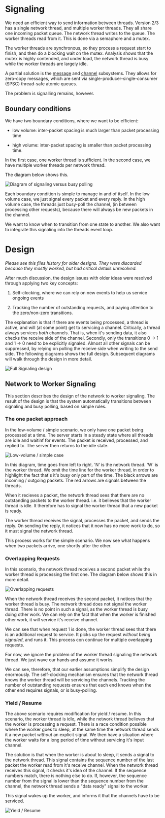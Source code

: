 # Signaling

We need an efficient way to send information between threads.  Version
2/3 has a single network thread, and multiple worker threads.  They
all share one incoming packet queue.  The network thread writes to the
queue.  The worker threads read from it.  This is done via a semaphore
and a mutex.

The worker threads are synchronous, so they process a request start to
finish, and then do a blocking wait on the mutex.  Analysis shows that
the mutex is highly contended, and under load, the network thread is
busy while the worker threads are largely idle.

A partial solution is the [message](message) and [channel](channel)
subsystems.  They allows for zero-copy messages, which are sent via
single-producer-single-consumer (SPSC) thread-safe atomic queues.

The problem is signalling remains, however.

## Boundary conditions

We have two boundary conditions, where we want to be efficient:

* low volume: inter-packet spacing is much larger than packet processing time

* high volume: inter-packet spacing is smaller than packet processing time.

In the first case, one worker thread is sufficient.  In the second
case, we have multiple worker threads per network thread.

The diagram below shows this.

![Diagram of signaling versus busy polling](signal_vs_busy_polling.jpg)

Each boundary condition is simple to manage in and of itself.  In the
low volume case, we just signal every packet and every reply.  In the
high volume case, the threads just busy-poll the channel, (in between
processing other requests), because there will always be new packets
in the channel.

We want to know when to transition from one state to another.  We also
want to integrate this signaling into the threads event loop.

# Design

_Please see this files history for older designs.  They were discarded
because they mostly worked, but had critical details unresolved._

After much discussion, the design issues with older ideas were
resolved through applying two key concepts:

1. Self-clocking, where we can rely on new events to help us service ongoing events

2. Tracking the number of outstanding requests, and paying attention to the zero/non-zero transitions.

The explanation is that if there are events being processed, a thread
is active, and will (at some point) get to servicing a channel.
Critically, a thread always services *both* channels.  That is, when
it's sending data, it also checks the receive side of the channel.
Secondly, only the transitions 0 -> 1 and 1 -> 0 need to be explicitly
signaled.  Almost all other signals can be suppressed, by relying on
polling the receive side when writing to the send side.  The following
diagrams shows the full design.  Subsequent diagrams will walk through
the design in more detail.

![Full Signaling design](full.jpg)

## Network to Worker Signaling

This section describes the design of the network to worker signaling.
The result of the design is that the system automatically transitions
between signaling and busy polling, based on simple rules.

### The one packet approach

In the low-volume / simple scenario, we only have one packet being
processed at a time.  The server starts in a steady state where all
threads are idle and waitinf for events.  The packet is received,
processed, and replied to.  The server then returns to the idle state.

![Low-volume / simple case](simple.jpg)

In this diagram, time goes from left to right.  'N' is the network
thread.  'W' is the worker thread.  We omit the time line for the
worker thread, in order to highlight the fact that's it's busy only
part of the time.  The black arrows are incoming / outgoing packets.
The red arrows are signals between the threads.

When it recieves a packet, the network thread sees that there are no
outstanding packets to the worker thread.  i.e. it believes that the
worker thread is idle.  It therefore has to signal the worker thread
that a new packet is ready.

The worker thread receives the signal, processes the packet, and sends
the reply.  On sending the reply, it notices that it now has no more
work to do, so it must signal the network thread.

This process works for the simple scenario.  We now see what happens
when two packets arrive, one shortly after the other.

### Overlapping Requests

In this scenario, the network thread receives a second packet while
the worker thread is processing the first one.  The diagram below
shows this in more detail.

![Overlapping requests](overlapping_requests.jpg)

When the network thread receives the second packet, it notices that
the worker thread is busy.  The network thread does not signal the
worker thread.  There is no point in such a signal, as the worker
thread is busy doing other work.  We can rely on the fact that when
the worker is finished other work, it will service it's receive channel.

We can see that when request 1 is done, the worker thread sees that
there is an additional request to service.  It picks up the request
_without being signaled_, and runs it.  This process con continue for
multiple overlapping requests.

For now, we ignore the problem of the worker thread signaling the
network thread.  We just wave our hands and assume it works.

We can see, therefore, that our earlier assumptions simplify the
design enormously.  The self-clocking mechanism ensures that the
network thread knows the worker thread will be servicing the channels.
Tracking the number of outstanding requests ensures that each end
knows when the other end requires signals, or is busy-polling.

### Yield / Resume

The above scenario requires modification for yield / resume.  In this
scenario, the worker thread is idle, while the network thread believes
that the worker is processing a request.  There is a race condition
possible where the worker goes to sleep, at the same time the network
thread sends it a new packet *without* an explicit signal.  We then
have a situation where the worker waits for a long period of time
without servicing it's input channel.

The solution is that when the worker is about to sleep, it sends a
signal to the network thread.  This signal contains the sequence
number of the last packet the worker read from it's receive channel.
When the network thread receives this signal, it checks it's idea of
the channel.  If the sequence numbers match, there is nothing else to
do.  If, however, the sequence number from the signal is lower than
the sequence number from the channel, the network thread sends a "data
ready" signal to the worker.

This signal wakes up the worker, and informs it that the channels have
to be serviced.

![Yield / Resume](yield.jpg)

